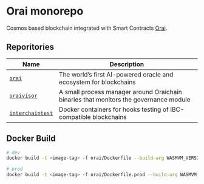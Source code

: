 # Orai monorepo

Cosmos based blockchain integrated with Smart Contracts [Orai](https://orai.io).

## Reporitories

| Name                               | Description                                                                           |
| ---------------------------------- | ------------------------------------------------------------------------------------- |
| [`orai`](orai)                     | The world’s first AI-powered oracle and ecosystem for blockchains                     |
| [`oraivisor`](oraivisor)           | A small process manager around Oraichain binaries that monitors the governance module |
| [`interchaintest`](interchaintest) | Docker containers for hooks testing of IBC-compatible blockchains                     |

## Docker Build

```bash
# dev
docker build -t <image-tag> -f orai/Dockerfile --build-arg WASMVM_VERSION=v1.2.4 --build-arg VERSION=v0.41.5 .

# prod
docker build -t <image-tag> -f orai/Dockerfile.prod --build-arg WASMVM_VERSION=v1.2.4 --build-arg VERSION=v0.41.5 .
```